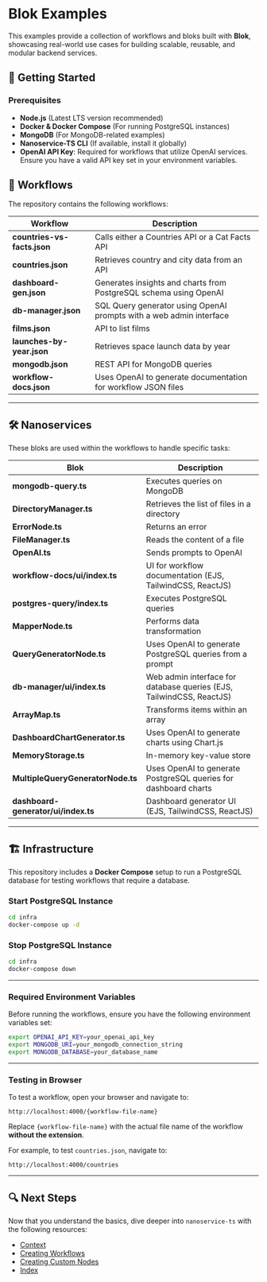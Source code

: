 # Blok Examples

This examples provide a collection of workflows and bloks built with **Blok**, showcasing real-world use cases for building scalable, reusable, and modular backend services.

## 🚀 Getting Started

### Prerequisites
- **Node.js** (Latest LTS version recommended)
- **Docker & Docker Compose** (For running PostgreSQL instances)
- **MongoDB** (For MongoDB-related examples)
- **Nanoservice-TS CLI** (If available, install it globally)
- **OpenAI API Key**: Required for workflows that utilize OpenAI services. Ensure you have a valid API key set in your environment variables.

## 📌 Workflows

The repository contains the following workflows:

| Workflow | Description |
|----------|-------------|
| **countries-vs-facts.json** | Calls either a Countries API or a Cat Facts API |
| **countries.json** | Retrieves country and city data from an API |
| **dashboard-gen.json** | Generates insights and charts from PostgreSQL schema using OpenAI |
| **db-manager.json** | SQL Query generator using OpenAI prompts with a web admin interface |
| **films.json** | API to list films |
| **launches-by-year.json** | Retrieves space launch data by year |
| **mongodb.json** | REST API for MongoDB queries |
| **workflow-docs.json** | Uses OpenAI to generate documentation for workflow JSON files |

---

## 🛠 Nanoservices

These bloks are used within the workflows to handle specific tasks:

| Blok | Description |
|------------|-------------|
| **mongodb-query.ts** | Executes queries on MongoDB |
| **DirectoryManager.ts** | Retrieves the list of files in a directory |
| **ErrorNode.ts** | Returns an error |
| **FileManager.ts** | Reads the content of a file |
| **OpenAI.ts** | Sends prompts to OpenAI |
| **workflow-docs/ui/index.ts** | UI for workflow documentation (EJS, TailwindCSS, ReactJS) |
| **postgres-query/index.ts** | Executes PostgreSQL queries |
| **MapperNode.ts** | Performs data transformation |
| **QueryGeneratorNode.ts** | Uses OpenAI to generate PostgreSQL queries from a prompt |
| **db-manager/ui/index.ts** | Web admin interface for database queries (EJS, TailwindCSS, ReactJS) |
| **ArrayMap.ts** | Transforms items within an array |
| **DashboardChartGenerator.ts** | Uses OpenAI to generate charts using Chart.js |
| **MemoryStorage.ts** | In-memory key-value store |
| **MultipleQueryGeneratorNode.ts** | Uses OpenAI to generate PostgreSQL queries for dashboard charts |
| **dashboard-generator/ui/index.ts** | Dashboard generator UI (EJS, TailwindCSS, ReactJS) |

---

## 🏗 Infrastructure

This repository includes a **Docker Compose** setup to run a PostgreSQL database for testing workflows that require a database.

### Start PostgreSQL Instance
```sh
cd infra
docker-compose up -d
```

### Stop PostgreSQL Instance
```sh
cd infra
docker-compose down
```

---

### Required Environment Variables
Before running the workflows, ensure you have the following environment variables set:
```sh
export OPENAI_API_KEY=your_openai_api_key
export MONGODB_URI=your_mongodb_connection_string
export MONGODB_DATABASE=your_database_name
```

---

### Testing in Browser
To test a workflow, open your browser and navigate to:
```
http://localhost:4000/{workflow-file-name}
```
Replace `{workflow-file-name}` with the actual file name of the workflow **without the extension**.

For example, to test `countries.json`, navigate to:
```
http://localhost:4000/countries
```

---

## 🔍 Next Steps

Now that you understand the basics, dive deeper into `nanoservice-ts` with the following resources:

- [Context](./Core_Concepts/Context.md)
- [Creating Workflows](./CLI_Commands/Create_Workflow.md)  
- [Creating Custom Nodes](./CLI_Commands/Create_Node.md)
- [Index](./index.md)